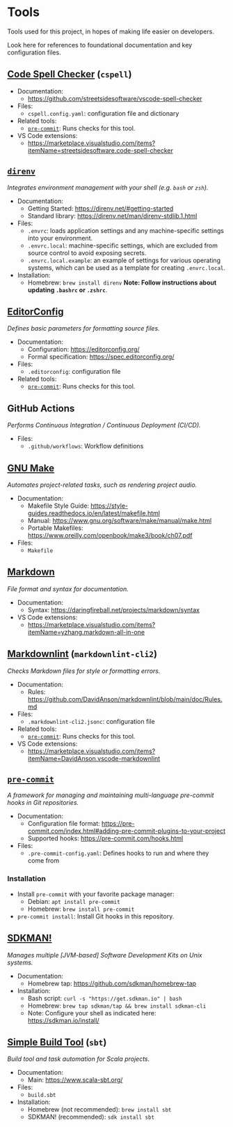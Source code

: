 # Tools

Tools used for this project, in hopes of making life easier on developers.

Look here for references to foundational documentation and key configuration files.

## [Code Spell Checker](https://cspell.org/) (`cspell`)

- Documentation:
  - <https://github.com/streetsidesoftware/vscode-spell-checker>
- Files:
  - `cspell.config.yaml`: configuration file and dictionary
- Related tools:
  - [`pre-commit`](#pre-commit): Runs checks for this tool.
- VS Code extensions:
  - <https://marketplace.visualstudio.com/items?itemName=streetsidesoftware.code-spell-checker>

## [`direnv`](https://direnv.net/)

_Integrates environment management with your shell (e.g. `bash` or `zsh`)._

- Documentation:
  - Getting Started: <https://direnv.net/#getting-started>
  - Standard library: <https://direnv.net/man/direnv-stdlib.1.html>
- Files:
  - `.envrc`: loads application settings and any machine-specific settings into your environment.
  - `.envrc.local`: machine-specific settings, which are excluded from source control to avoid
    exposing secrets.
  - `.envrc.local.example`: an example of settings for various operating systems, which can be used
    as a template for creating `.envrc.local`.
- Installation:
  - Homebrew: `brew install direnv`
    **Note: Follow instructions about updating `.bashrc` or `.zshrc`**.

## [EditorConfig](https://editorconfig.org/)

_Defines basic parameters for formatting source files._

- Documentation:
  - Configuration: <https://editorconfig.org/>
  - Formal specification: <https://spec.editorconfig.org/>
- Files:
  - `.editorconfig`: configuration file
- Related tools:
  - [`pre-commit`](#pre-commit): Runs checks for this tool.

## GitHub Actions

_Performs Continuous Integration / Continuous Deployment (CI/CD)._

- Files:
  - `.github/workflows`: Workflow definitions

## [GNU Make](https://www.gnu.org/software/make/)

_Automates project-related tasks, such as rendering project audio._

- Documentation:
  - Makefile Style Guide: <https://style-guides.readthedocs.io/en/latest/makefile.html>
  - Manual: <https://www.gnu.org/software/make/manual/make.html>
  - Portable Makefiles: <https://www.oreilly.com/openbook/make3/book/ch07.pdf>
- Files:
  - `Makefile`

## [Markdown](https://daringfireball.net/projects/markdown/)

_File format and syntax for documentation._

- Documentation:
  - Syntax: <https://daringfireball.net/projects/markdown/syntax>
- VS Code extensions:
  - <https://marketplace.visualstudio.com/items?itemName=yzhang.markdown-all-in-one>

## [Markdownlint](https://github.com/DavidAnson/markdownlint-cli2) (`markdownlint-cli2`)

_Checks Markdown files for style or formatting errors._

- Documentation:
  - Rules: <https://github.com/DavidAnson/markdownlint/blob/main/doc/Rules.md>
- Files:
  - `.markdownlint-cli2.jsonc`: configuration file
- Related tools:
  - [`pre-commit`](#pre-commit): Runs checks for this tool.
- VS Code extensions:
  - <https://marketplace.visualstudio.com/items?itemName=DavidAnson.vscode-markdownlint>

## [`pre-commit`](https://pre-commit.com/)

_A framework for managing and maintaining multi-language pre-commit hooks in Git repositories._

- Documentation:
  - Configuration file format:
    <https://pre-commit.com/index.html#adding-pre-commit-plugins-to-your-project>
  - Supported hooks: <https://pre-commit.com/hooks.html>
- Files:
  - `.pre-commit-config.yaml`: Defines hooks to run and where they come from

### Installation

- Install `pre-commit` with your favorite package manager:
  - Debian: `apt install pre-commit`
  - Homebrew: `brew install pre-commit`
- `pre-commit install`: Install Git hooks in this repository.

## [SDKMAN!](https://sdkman.io/install/)

_Manages multiple \[JVM-based] Software Development Kits on Unix systems._

- Documentation:
  - Homebrew tap: <https://github.com/sdkman/homebrew-tap>
- Installation:
  - Bash script: `curl -s "https://get.sdkman.io" | bash`
  - Homebrew: `brew tap sdkman/tap && brew install sdkman-cli`
  - Note: Configure your shell as indicated here: <https://sdkman.io/install/>

## [Simple Build Tool](https://www.scala-sbt.org/) (`sbt`)

_Build tool and task automation for Scala projects._

- Documentation:
  - Main: <https://www.scala-sbt.org/>
- Files:
  - `build.sbt`
- Installation:
  - Homebrew (not recommended): `brew install sbt`
  - SDKMAN! (recommended): `sdk install sbt`

